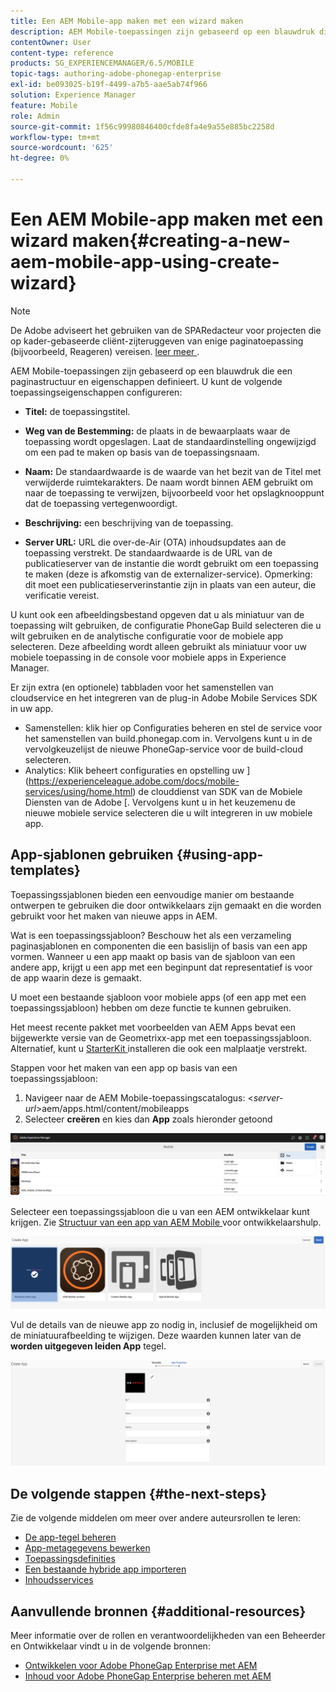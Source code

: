 ```yaml
---
title: Een AEM Mobile-app maken met een wizard maken
description: AEM Mobile-toepassingen zijn gebaseerd op een blauwdruk die een paginastructuur en eigenschappen definieert. Volg deze pagina voor meer informatie over het maken van een app op basis van een toepassingssjabloon.
contentOwner: User
content-type: reference
products: SG_EXPERIENCEMANAGER/6.5/MOBILE
topic-tags: authoring-adobe-phonegap-enterprise
exl-id: be093025-b19f-4499-a7b5-aae5ab74f966
solution: Experience Manager
feature: Mobile
role: Admin
source-git-commit: 1f56c99980846400cfde8fa4e9a55e885bc2258d
workflow-type: tm+mt
source-wordcount: '625'
ht-degree: 0%

---
```


# Een AEM Mobile-app maken met een wizard maken{#creating-a-new-aem-mobile-app-using-create-wizard}

>[!NOTE]
>
>De Adobe adviseert het gebruiken van de SPARedacteur voor projecten die op kader-gebaseerde cliënt-zijteruggeven van enige paginatoepassing (bijvoorbeeld, Reageren) vereisen. [ leer meer ](/help/sites-developing/spa-overview.md).

AEM Mobile-toepassingen zijn gebaseerd op een blauwdruk die een paginastructuur en eigenschappen definieert. U kunt de volgende toepassingseigenschappen configureren:

* **Titel:** de toepassingstitel.
* **Weg van de Bestemming:** de plaats in de bewaarplaats waar de toepassing wordt opgeslagen. Laat de standaardinstelling ongewijzigd om een pad te maken op basis van de toepassingsnaam.

* **Naam:** De standaardwaarde is de waarde van het bezit van de Titel met verwijderde ruimtekarakters. De naam wordt binnen AEM gebruikt om naar de toepassing te verwijzen, bijvoorbeeld voor het opslagknooppunt dat de toepassing vertegenwoordigt.
* **Beschrijving:** een beschrijving van de toepassing.
* **Server URL:** URL die over-de-Air (OTA) inhoudsupdates aan de toepassing verstrekt. De standaardwaarde is de URL van de publicatieserver van de instantie die wordt gebruikt om een toepassing te maken (deze is afkomstig van de externalizer-service). Opmerking: dit moet een publicatieserverinstantie zijn in plaats van een auteur, die verificatie vereist.

U kunt ook een afbeeldingsbestand opgeven dat u als miniatuur van de toepassing wilt gebruiken, de configuratie PhoneGap Build selecteren die u wilt gebruiken en de analytische configuratie voor de mobiele app selecteren. Deze afbeelding wordt alleen gebruikt als miniatuur voor uw mobiele toepassing in de console voor mobiele apps in Experience Manager.

Er zijn extra (en optionele) tabbladen voor het samenstellen van cloudservice en het integreren van de plug-in Adobe Mobile Services SDK in uw app.

* Samenstellen: klik hier op Configuraties beheren en stel de service voor het samenstellen van build.phonegap.com in. Vervolgens kunt u in de vervolgkeuzelijst de nieuwe PhoneGap-service voor de build-cloud selecteren.
* Analytics: Klik beheert configuraties en opstelling uw ](https://experienceleague.adobe.com/docs/mobile-services/using/home.html) de clouddienst van SDK van de Mobiele Diensten van de Adobe [. Vervolgens kunt u in het keuzemenu de nieuwe mobiele service selecteren die u wilt integreren in uw mobiele app.

## App-sjablonen gebruiken {#using-app-templates}

Toepassingssjablonen bieden een eenvoudige manier om bestaande ontwerpen te gebruiken die door ontwikkelaars zijn gemaakt en die worden gebruikt voor het maken van nieuwe apps in AEM.

Wat is een toepassingssjabloon? Beschouw het als een verzameling paginasjablonen en componenten die een basislijn of basis van een app vormen.
Wanneer u een app maakt op basis van de sjabloon van een andere app, krijgt u een app met een beginpunt dat representatief is voor de app waarin deze is gemaakt.

U moet een bestaande sjabloon voor mobiele apps (of een app met een toepassingssjabloon) hebben om deze functie te kunnen gebruiken.

Het meest recente pakket met voorbeelden van AEM Apps bevat een bijgewerkte versie van de Geometrixx-app met een toepassingssjabloon. Alternatief, kunt u [ StarterKit ](https://github.com/Adobe-Marketing-Cloud-Apps/aem-phonegap-starter-kit) installeren die ook een malplaatje verstrekt.

Stappen voor het maken van een app op basis van een toepassingssjabloon:

1. Navigeer naar de AEM Mobile-toepassingscatalogus: &lt;*server-url*>aem/apps.html/content/mobileapps
1. Selecteer **creëren** en kies dan **App** zoals hieronder getoond

![ chlimage_1-158 ](assets/chlimage_1-158.png)

Selecteer een toepassingssjabloon die u van een AEM ontwikkelaar kunt krijgen. Zie [ Structuur van een app van AEM Mobile ](/help/mobile/phonegap-structure-an-app.md) voor ontwikkelaarshulp.

![ chlimage_1-159 ](assets/chlimage_1-159.png)

Vul de details van de nieuwe app zo nodig in, inclusief de mogelijkheid om de miniatuurafbeelding te wijzigen. Deze waarden kunnen later van de **worden uitgegeven leiden App** tegel.

![ chlimage_1-160 ](assets/chlimage_1-160.png)

## De volgende stappen {#the-next-steps}

Zie de volgende middelen om meer over andere auteursrollen te leren:

* [De app-tegel beheren](/help/mobile/phonegap-app-details-tile.md)
* [App-metagegevens bewerken](/help/mobile/phonegap-editmetadata.md)
* [Toepassingsdefinities](/help/mobile/phonegap-app-definitions.md)
* [Een bestaande hybride app importeren](/help/mobile/phonegap-adding-content-to-imported-app.md)
* [Inhoudsservices](/help/mobile/develop-content-as-a-service.md)

## Aanvullende bronnen {#additional-resources}

Meer informatie over de rollen en verantwoordelijkheden van een Beheerder en Ontwikkelaar vindt u in de volgende bronnen:

* [Ontwikkelen voor Adobe PhoneGap Enterprise met AEM](/help/mobile/developing-in-phonegap.md)
* [Inhoud voor Adobe PhoneGap Enterprise beheren met AEM](/help/mobile/administer-phonegap.md)
